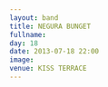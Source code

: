 ```yaml
---
layout: band
title: NEGURA BUNGET
fullname: 
day: 18
date: 2013-07-18 22:00
image: 
venue: KISS TERRACE
---
```



